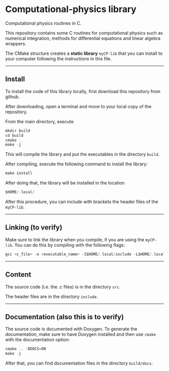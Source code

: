 # Computational-physics library

Computational physics routines in C.

This repository contains some C routines for computational physics such as numerical integration, methods for differential equations and linear algebra wrappers.

The CMake structure creates a **static library** `myCP-lib` that you can install to your computer following the instructions in this file.

---

## Install

To install the code of this library locally, first download this repository from github.

After downloading, open a terminal and move to your local copy of the repository.

From the main directory, execute

```C
mkdir build
cd build
cmake ..
make -j
```

This will compile the library and put the executables in the directory `build`.

After compiling, execute the following command to install the library:

```C
make install
```

After doing that, the library will be installed in the location

```C
$HOME/.local/
```

After this procedure, you can include with brackets the header files of the `myCP-lib`.

---

## Linking (to verify)

Make sure to link the library when you compile, if you are using the `myCP-lib`. You can do this by compiling with the following flags:

```C
gcc <c_file> -o <executable_name> -I$HOME/.local/include -L$HOME/.local/lib -libmyCP-lib
```

---

## Content

The source code (i.e. the .c files) is in the directory `src`.

The header files are in the directory `include`.

---

## Documentation (also this is to verify)

The source code is documented with Doxygen. To generate the documentation, make sure to have Doxygen installed and then use `cmake` with the documentation option:

```C
cmake .. -DDOCS=ON
make -j
```

After that, you can find documentation files in the directory `build/docs`.

